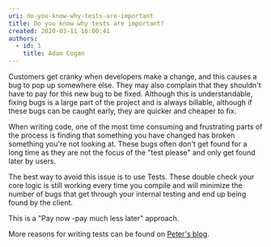 ```yaml
---
uri: do-you-know-why-tests-are-important
title: Do you know why tests are important?
created: 2020-03-11 16:00:41
authors:
  - id: 1
    title: Adam Cogan
---
```





<span class='intro'> <p>Customers get cranky when developers make a change, and this causes a bug to pop up somewhere else. They may also complain that they shouldn't have to pay for this new bug to be fixed. Although this is understandable, fixing bugs is a large part of the project and is always billable, although if these bugs can be caught early, they are quicker and cheaper to fix.<br></p> </span>

<p>When writing code, one of the most time consuming and frustrating parts of the process is finding that something you have changed has broken something you're not looking at. These bugs often don't get found for a long time as they are not the focus of the &quot;test please&quot; and only get found later by users.<br></p><p>The best way to avoid this issue is to use Tests. These double check your core logic is still working every time you compile and will minimize the number of bugs that get through your internal testing and end up being found by the client.</p><p>This is a &quot;Pay now -pay much less later&quot; approach.</p><p>More reasons for writing tests can be found on&#160;<a href="http&#58;//blog.gfader.com/2010/10/why-are-automated-tests-so-important.html">Peter's blog</a>.​<br></p>


